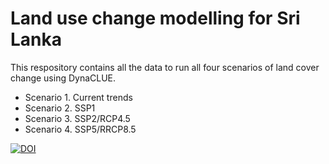 # Land use change modelling for Sri Lanka

This respository contains all the data to run all four scenarios of land cover change using DynaCLUE.

- Scenario 1. Current trends
- Scenario 2. SSP1
- Scenario 3. SSP2/RCP4.5
- Scenario 4. SSP5/RRCP8.5



[![DOI](https://zenodo.org/badge/795516773.svg)](https://zenodo.org/doi/10.5281/zenodo.11122090)

